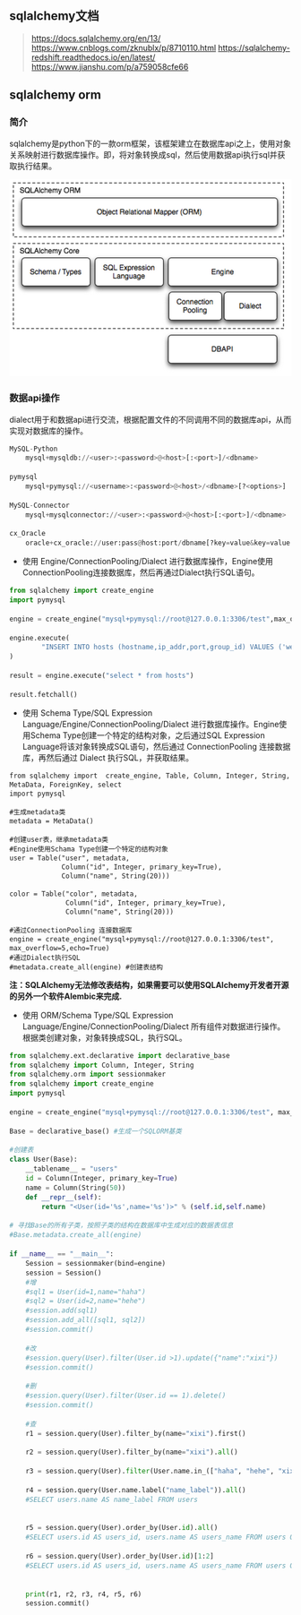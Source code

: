 

## sqlalchemy文档



> https://docs.sqlalchemy.org/en/13/
> https://www.cnblogs.com/zknublx/p/8710110.html
> https://sqlalchemy-redshift.readthedocs.io/en/latest/
> https://www.jianshu.com/p/a759058cfe66

## sqlalchemy orm

### 简介

sqlalchemy是python下的一款orm框架，该框架建立在数据库api之上，使用对象关系映射进行数据库操作。即，将对象转换成sql，然后使用数据api执行sql并获取执行结果。

![orm图片](../02_%E6%95%B0%E6%8D%AE%E6%99%BA%E8%83%BD/images/orm.png)

### 数据api操作

dialect用于和数据api进行交流，根据配置文件的不同调用不同的数据库api，从而实现对数据库的操作。

```python
MySQL-Python
    mysql+mysqldb://<user>:<password>@<host>[:<port>]/<dbname>
  
pymysql
    mysql+pymysql://<username>:<password>@<host>/<dbname>[?<options>]
  
MySQL-Connector
    mysql+mysqlconnector://<user>:<password>@<host>[:<port>]/<dbname>
  
cx_Oracle
    oracle+cx_oracle://user:pass@host:port/dbname[?key=value&key=value...]
```

- 使用 Engine/ConnectionPooling/Dialect 进行数据库操作，Engine使用ConnectionPooling连接数据库，然后再通过Dialect执行SQL语句。

```python
from sqlalchemy import create_engine
import pymysql

engine = create_engine("mysql+pymysql://root@127.0.0.1:3306/test",max_overflow=5)

engine.execute(
        "INSERT INTO hosts (hostname,ip_addr,port,group_id) VALUES ('web4','4.4.4.4',22,3)"
)

result = engine.execute("select * from hosts")

result.fetchall()
```

- 使用 Schema Type/SQL Expression Language/Engine/ConnectionPooling/Dialect 
  进行数据库操作。Engine使用Schema Type创建一个特定的结构对象，之后通过SQL Expression 
  Language将该对象转换成SQL语句，然后通过 ConnectionPooling 连接数据库，再然后通过 Dialect 
  执行SQL，并获取结果。

```pyhton
from sqlalchemy import  create_engine, Table, Column, Integer, String, MetaData, ForeignKey, select
import pymysql

#生成metadata类
metadata = MetaData()

#创建user表，继承metadata类
#Engine使用Schama Type创建一个特定的结构对象
user = Table("user", metadata,
             Column("id", Integer, primary_key=True),
             Column("name", String(20)))

color = Table("color", metadata,
              Column("id", Integer, primary_key=True),
              Column("name", String(20)))

#通过ConnectionPooling 连接数据库
engine = create_engine("mysql+pymysql://root@127.0.0.1:3306/test", max_overflow=5,echo=True)
#通过Dialect执行SQL
#metadata.create_all(engine) #创建表结构
```

**注：SQLAlchemy无法修改表结构，如果需要可以使用SQLAlchemy开发者开源的另外一个软件Alembic来完成.**

- 使用 ORM/Schema Type/SQL Expression Language/Engine/ConnectionPooling/Dialect 所有组件对数据进行操作。根据类创建对象，对象转换成SQL，执行SQL。

```python
from sqlalchemy.ext.declarative import declarative_base
from sqlalchemy import Column, Integer, String
from sqlalchemy.orm import sessionmaker
from sqlalchemy import create_engine
import pymysql

engine = create_engine("mysql+pymysql://root@127.0.0.1:3306/test", max_overflow=5, echo=True) #echo显示sql语句创建过程

Base = declarative_base() #生成一个SQLORM基类

#创建表
class User(Base):
    __tablename__ = "users"
    id = Column(Integer, primary_key=True)
    name = Column(String(50))
    def __repr__(self):
        return "<User(id='%s',name='%s')>" % (self.id,self.name)

# 寻找Base的所有子类，按照子类的结构在数据库中生成对应的数据表信息
#Base.metadata.create_all(engine)

if __name__ == "__main__":
    Session = sessionmaker(bind=engine)
    session = Session()
    #增
    #sql1 = User(id=1,name="haha")
    #sql2 = User(id=2,name="hehe")
    #session.add(sql1)
    #session.add_all([sql1, sql2])
    #session.commit()

    #改
    #session.query(User).filter(User.id >1).update({"name":"xixi"})
    #session.commit()

    #删
    #session.query(User).filter(User.id == 1).delete()
    #session.commit()

    #查
    r1 = session.query(User).filter_by(name="xixi").first()

    r2 = session.query(User).filter_by(name="xixi").all()

    r3 = session.query(User).filter(User.name.in_(["haha", "hehe", "xixi"])).all()

    r4 = session.query(User.name.label("name_label")).all()
    #SELECT users.name AS name_label FROM users


    r5 = session.query(User).order_by(User.id).all()
    #SELECT users.id AS users_id, users.name AS users_name FROM users ORDER BY users.id

    r6 = session.query(User).order_by(User.id)[1:2]
    #SELECT users.id AS users_id, users.name AS users_name FROM users ORDER BY users.id LIMIT 1,2


    print(r1, r2, r3, r4, r5, r6)
    session.commit()
```

